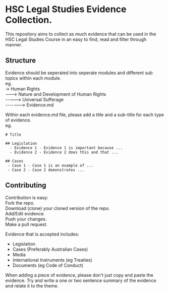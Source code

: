# HSC Legal Studies Evidence Collection.
This repository aims to collect as much evidence that can be used in the HSC Legal Studies Course in an easy to find, read and filter through manner.

## Structure
Evidence should be seperated into seperate modules and different sub topics within each module.\
eg.\
-> Human Rights\
---> Nature and Development of Human Rights\
-----> Universal Sufferage\
-------> Evidence.md

Within each evidence.md file, please add a title and a sub-title for each type of evidence.\
eg.
```
# Title

## Legislation
  - Evidence 1 - Evidence 1 is important because ...
  - Evidence 2 - Evidence 2 does this and that ...
  
## Cases
 - Case 1 - Case 1 is an example of ...
 - Case 2 - Case 2 demonstrates ...
```

## Contributing
Contribution is easy:\
Fork the repo.\
Download (clone) your cloned version of the repo.\
Add/Edit evidence.\
Push your changes.\
Make a pull request.

Evidence that is accepted includes:
- Legislation
- Cases (Preferably Australian Cases)
- Media
- International Instruments (eg Treaties)
- Documents (eg Code of Conduct)

When adding a piece of evidence, please don't just copy and paste the evidence. Try and write a one or two sentence summary of the evidence and relate it to the theme.
